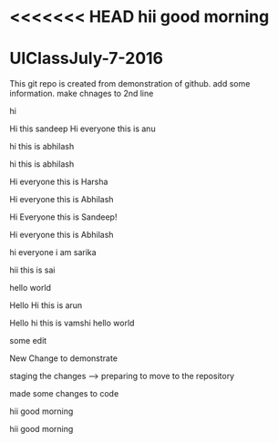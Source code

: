 <<<<<<< HEAD
hii good morning
=======
# UIClassJuly-7-2016
This git repo is created from demonstration of github. add some information. make chnages to 2nd line

hi

Hi this sandeep
Hi everyone this is anu

hi this is abhilash


hi this is abhilash


Hi everyone this is Harsha


Hi everyone this is Abhilash


Hi Everyone this is Sandeep!

Hi everyone this is Abhilash


hi everyone i am sarika

hii this is sai

hello world

Hello
Hi this is arun

Hello 
hi this is vamshi
hello world

some edit


New Change to demonstrate


staging the changes --> preparing to move to the repository


made some changes to code


hii good morning


hii good morning


